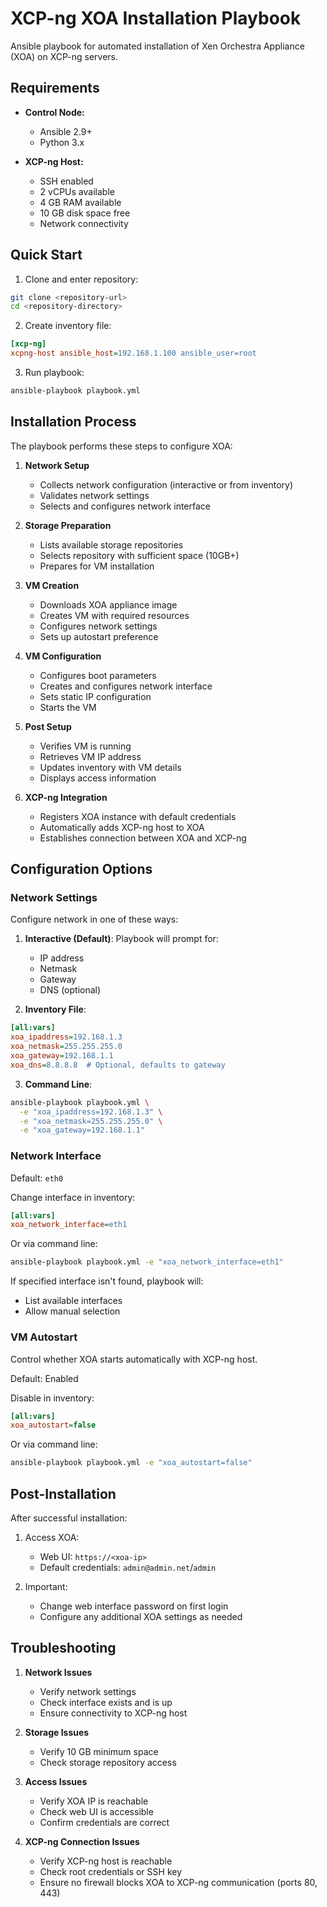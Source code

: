 # XCP-ng XOA Installation Playbook

Ansible playbook for automated installation of Xen Orchestra Appliance (XOA) on XCP-ng servers.

## Requirements

- **Control Node:**
  - Ansible 2.9+
  - Python 3.x

- **XCP-ng Host:**
  - SSH enabled
  - 2 vCPUs available
  - 4 GB RAM available
  - 10 GB disk space free
  - Network connectivity

## Quick Start

1. Clone and enter repository:
```bash
git clone <repository-url>
cd <repository-directory>
```

2. Create inventory file:
```ini
[xcp-ng]
xcpng-host ansible_host=192.168.1.100 ansible_user=root
```

3. Run playbook:
```bash
ansible-playbook playbook.yml
```

## Installation Process

The playbook performs these steps to configure XOA:

1. **Network Setup**
   - Collects network configuration (interactive or from inventory)
   - Validates network settings
   - Selects and configures network interface

2. **Storage Preparation**
   - Lists available storage repositories
   - Selects repository with sufficient space (10GB+)
   - Prepares for VM installation

3. **VM Creation**
   - Downloads XOA appliance image
   - Creates VM with required resources
   - Configures network settings
   - Sets up autostart preference

4. **VM Configuration**
   - Configures boot parameters
   - Creates and configures network interface
   - Sets static IP configuration
   - Starts the VM

5. **Post Setup**
   - Verifies VM is running
   - Retrieves VM IP address
   - Updates inventory with VM details
   - Displays access information

6. **XCP-ng Integration**
   - Registers XOA instance with default credentials
   - Automatically adds XCP-ng host to XOA
   - Establishes connection between XOA and XCP-ng

## Configuration Options

### Network Settings

Configure network in one of these ways:

1. **Interactive (Default)**: Playbook will prompt for:
   - IP address
   - Netmask
   - Gateway
   - DNS (optional)

2. **Inventory File**:
```ini
[all:vars]
xoa_ipaddress=192.168.1.3
xoa_netmask=255.255.255.0
xoa_gateway=192.168.1.1
xoa_dns=8.8.8.8  # Optional, defaults to gateway
```

3. **Command Line**:
```bash
ansible-playbook playbook.yml \
  -e "xoa_ipaddress=192.168.1.3" \
  -e "xoa_netmask=255.255.255.0" \
  -e "xoa_gateway=192.168.1.1"
```

### Network Interface

Default: `eth0`

Change interface in inventory:
```ini
[all:vars]
xoa_network_interface=eth1
```

Or via command line:
```bash
ansible-playbook playbook.yml -e "xoa_network_interface=eth1"
```

If specified interface isn't found, playbook will:
- List available interfaces
- Allow manual selection

### VM Autostart

Control whether XOA starts automatically with XCP-ng host.

Default: Enabled

Disable in inventory:
```ini
[all:vars]
xoa_autostart=false
```

Or via command line:
```bash
ansible-playbook playbook.yml -e "xoa_autostart=false"
```

## Post-Installation

After successful installation:

1. Access XOA:
   - Web UI: `https://<xoa-ip>`
   - Default credentials: `admin@admin.net`/`admin`

2. Important:
   - Change web interface password on first login
   - Configure any additional XOA settings as needed

## Troubleshooting

1. **Network Issues**
   - Verify network settings
   - Check interface exists and is up
   - Ensure connectivity to XCP-ng host

2. **Storage Issues**
   - Verify 10 GB minimum space
   - Check storage repository access

3. **Access Issues**
   - Verify XOA IP is reachable
   - Check web UI is accessible
   - Confirm credentials are correct

4. **XCP-ng Connection Issues**
   - Verify XCP-ng host is reachable
   - Check root credentials or SSH key
   - Ensure no firewall blocks XOA to XCP-ng communication (ports 80, 443) 